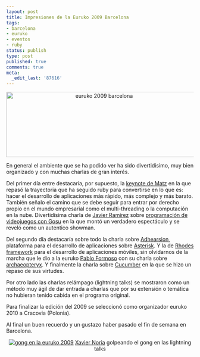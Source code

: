 ```yaml
---
layout: post
title: Impresiones de la Euruko 2009 Barcelona
tags:
- barcelona
- euruko
- eventos
- ruby
status: publish
type: post
published: true
comments: true
meta:
  _edit_last: '87616'
---
```

<p style="text-align:center;"><a href="http://euruko2009.org"><img class="size-full wp-image-93 aligncenter" title="euruko2009" src="http://arctarus.files.wordpress.com/2009/05/euruko2009.png" alt="euruko 2009 barcelona" width="510" height="175" /></a></p>

En general el ambiente que se ha podido ver ha sido divertidisimo, muy bien organizado y con muchas charlas de gran interés.

Del primer día entre destacaría, por supuesto, la <a href="http://app.euruko2009.org/talks/6-matz-keynote">keynote de Matz</a> en la que repasó la trayectoria que ha seguido ruby para convertirse en lo que es: hacer el desarrollo de aplicaciones más rápido, más complejo y más barato. También señalo el camino que se debe seguir para entrar por derecho propio en el mundo empresarial como el multi-threading o la computación en la nube. Divertidísima charla de <a href="http://formatinternet.wordpress.com/">Javier Ramírez</a> sobre <a href="http://app.euruko2009.org/talks/9-fun-with-ruby-and-without-r-s-program-your-own-games-with-gosu">programación de videojuegos con Gosu</a> en la que montó un verdadero espectáculo y se reveló como un autentico showman.

Del segundo día destacaría sobre todo la charla sobre <a href="http://app.euruko2009.org/talks/17-adhearsion">Adhearsion</a>, plataforma para el desarrollo de aplicaciones sobre <a href="http://www.asterisk.org/">Asterisk</a>. Y la de <a href="http://app.euruko2009.org/talks/18-building-crossplatform-mobile-apps-in-ruby-with-the-rhodes-framework">Rhodes framework</a> para el desarrollo de aplicaciones móviles, sin olvidarnos de la marcha que le dio a la euruko <a href="http://www.pabloformoso.com/">Pablo Formoso</a> con su charla sobre <a href="http://app.euruko2009.org/talks/19-ruby-archaeopteryx">archaeopteryx</a>. Y finalmente la charla sobre <a href="http://cukes.info/">Cucumber</a> en la que se hizo un repaso de sus virtudes.

Por otro lado las charlas relámpago (lightning talks) se mostraron como un método muy ágil de dar entrada a charlas que por su extensión o temática no hubieran tenido cabida en el programa original.

Para finalizar la edición del 2009 se seleccionó como organizador euruko 2010 a Cracovia (Polonia).

Al final un buen recuerdo y un gustazo haber pasado el fin de semana en Barcelona.
<p style="text-align:center;"><a href="http://www.flickr.com/photos/arctarusnet/3521547843/"><img src="http://farm4.static.flickr.com/3360/3521547843_c1de8de379.jpg?v=0" alt="gong en la euruko 2009" /></a>
<a href="http://www.hashref.com/">Xavier Noria</a> golpeando el gong en las lightning talks
